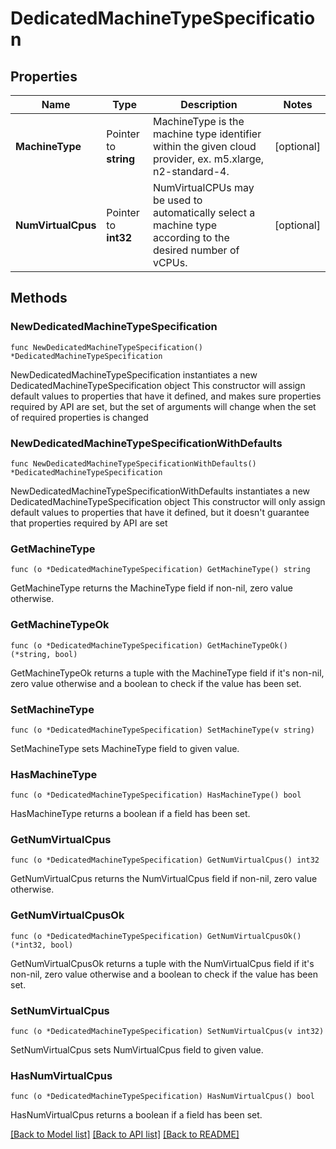 # DedicatedMachineTypeSpecification

## Properties

Name | Type | Description | Notes
------------ | ------------- | ------------- | -------------
**MachineType** | Pointer to **string** | MachineType is the machine type identifier within the given cloud provider, ex. m5.xlarge, n2-standard-4. | [optional] 
**NumVirtualCpus** | Pointer to **int32** | NumVirtualCPUs may be used to automatically select a machine type according to the desired number of vCPUs. | [optional] 

## Methods

### NewDedicatedMachineTypeSpecification

`func NewDedicatedMachineTypeSpecification() *DedicatedMachineTypeSpecification`

NewDedicatedMachineTypeSpecification instantiates a new DedicatedMachineTypeSpecification object
This constructor will assign default values to properties that have it defined,
and makes sure properties required by API are set, but the set of arguments
will change when the set of required properties is changed

### NewDedicatedMachineTypeSpecificationWithDefaults

`func NewDedicatedMachineTypeSpecificationWithDefaults() *DedicatedMachineTypeSpecification`

NewDedicatedMachineTypeSpecificationWithDefaults instantiates a new DedicatedMachineTypeSpecification object
This constructor will only assign default values to properties that have it defined,
but it doesn't guarantee that properties required by API are set

### GetMachineType

`func (o *DedicatedMachineTypeSpecification) GetMachineType() string`

GetMachineType returns the MachineType field if non-nil, zero value otherwise.

### GetMachineTypeOk

`func (o *DedicatedMachineTypeSpecification) GetMachineTypeOk() (*string, bool)`

GetMachineTypeOk returns a tuple with the MachineType field if it's non-nil, zero value otherwise
and a boolean to check if the value has been set.

### SetMachineType

`func (o *DedicatedMachineTypeSpecification) SetMachineType(v string)`

SetMachineType sets MachineType field to given value.

### HasMachineType

`func (o *DedicatedMachineTypeSpecification) HasMachineType() bool`

HasMachineType returns a boolean if a field has been set.

### GetNumVirtualCpus

`func (o *DedicatedMachineTypeSpecification) GetNumVirtualCpus() int32`

GetNumVirtualCpus returns the NumVirtualCpus field if non-nil, zero value otherwise.

### GetNumVirtualCpusOk

`func (o *DedicatedMachineTypeSpecification) GetNumVirtualCpusOk() (*int32, bool)`

GetNumVirtualCpusOk returns a tuple with the NumVirtualCpus field if it's non-nil, zero value otherwise
and a boolean to check if the value has been set.

### SetNumVirtualCpus

`func (o *DedicatedMachineTypeSpecification) SetNumVirtualCpus(v int32)`

SetNumVirtualCpus sets NumVirtualCpus field to given value.

### HasNumVirtualCpus

`func (o *DedicatedMachineTypeSpecification) HasNumVirtualCpus() bool`

HasNumVirtualCpus returns a boolean if a field has been set.


[[Back to Model list]](../README.md#documentation-for-models) [[Back to API list]](../README.md#documentation-for-api-endpoints) [[Back to README]](../README.md)


